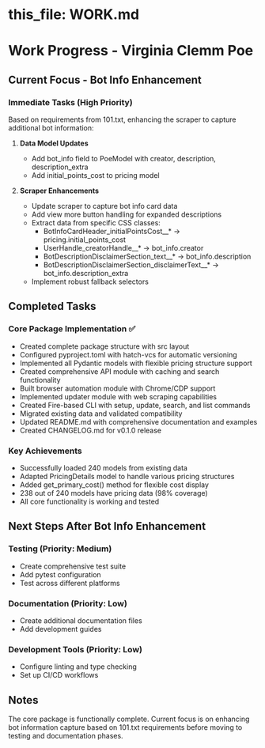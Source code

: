 # this_file: WORK.md

# Work Progress - Virginia Clemm Poe

## Current Focus - Bot Info Enhancement

### Immediate Tasks (High Priority)
Based on requirements from 101.txt, enhancing the scraper to capture additional bot information:

1. **Data Model Updates**
   - Add bot_info field to PoeModel with creator, description, description_extra
   - Add initial_points_cost to pricing model

2. **Scraper Enhancements**
   - Update scraper to capture bot info card data
   - Add view more button handling for expanded descriptions
   - Extract data from specific CSS classes:
     - BotInfoCardHeader_initialPointsCost__* → pricing.initial_points_cost
     - UserHandle_creatorHandle__* → bot_info.creator
     - BotDescriptionDisclaimerSection_text__* → bot_info.description
     - BotDescriptionDisclaimerSection_disclaimerText__* → bot_info.description_extra
   - Implement robust fallback selectors

## Completed Tasks

### Core Package Implementation ✅
- Created complete package structure with src layout
- Configured pyproject.toml with hatch-vcs for automatic versioning
- Implemented all Pydantic models with flexible pricing structure support
- Created comprehensive API module with caching and search functionality
- Built browser automation module with Chrome/CDP support
- Implemented updater module with web scraping capabilities
- Created Fire-based CLI with setup, update, search, and list commands
- Migrated existing data and validated compatibility
- Updated README.md with comprehensive documentation and examples
- Created CHANGELOG.md for v0.1.0 release

### Key Achievements
- Successfully loaded 240 models from existing data
- Adapted PricingDetails model to handle various pricing structures
- Added get_primary_cost() method for flexible cost display
- 238 out of 240 models have pricing data (98% coverage)
- All core functionality is working and tested

## Next Steps After Bot Info Enhancement

### Testing (Priority: Medium)
- Create comprehensive test suite
- Add pytest configuration
- Test across different platforms

### Documentation (Priority: Low)
- Create additional documentation files
- Add development guides

### Development Tools (Priority: Low)
- Configure linting and type checking
- Set up CI/CD workflows

## Notes

The core package is functionally complete. Current focus is on enhancing bot information capture based on 101.txt requirements before moving to testing and documentation phases.